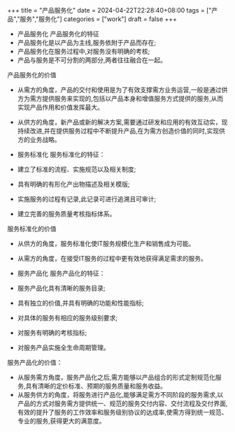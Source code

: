 +++
title = "产品服务化"
date = 2024-04-22T22:28:40+08:00
tags = ["产品","服务","服务化"]
categories = ["work"]
draft = false
+++


- 产品服务化
产品服务化的特征
- 产品服务化是以产品为主线,服务依附于产品而存在;
- 产品服务化在服务过程中,对服务没有明确的考核;
- 产品与服务是不可分割的两部分,两者往往融合在一起。

产品服务化的价值
- 从需方的角度，产品的交付和使用是为了有效支撑需方业务运营,一般是通过供方为需方提供服务来实现的,包括以产品本身和增值服务方式提供的服务,从而实现产品作用和价值发挥最大。
- 从供方的角度，新产品或新的解决方案,需要通过研发和应用的有效互动实，现持续改进,并在提供服务过程中不断提升产品,在为需方创造价值的同时,实现供方的业务战略。

- 服务标准化
服务标准化的特征：
- 建立了标准的流程、实施规范以及相关制度;
- 具有明确的有形化产出物描述及相关模版;
- 实施服务的过程有记录,此记录可进行追溯且可审计;
- 建立完善的服务质量考核指标体系。

服务标准化的价值
- 从供方的角度，服务标准化使IT服务规模化生产和销售成为可能。
- 从需方的角度，在接受IT服务的过程中更有效地获得满足需求的服务。

- 服务产品化
服务产品化的特征：
- 服务产品化具有清晰的服务目录;
- 具有独立的价值,并具有明确的功能和性能指标;
- 对具体的服务有相应的服务级别要求;
- 对服务有明确的考核指标;
- 对服务产品实施全生命周期管理。

服务产品化的价值：
- 从服务需方角度，服务产品化之后,需方能够以产品组合的形式定制规范化服务,具有清晰的定价标准、预期的服务质量和服务收益。
- 从服务供方的角度，将服务进行产品化,能够满足需方不同阶段的服务需求,以产品的方式对服务需方提供统一、规范的服务交付内容、交付流程及交付界面,有效的提升了服务的工作效率和服务级别协议的达成率,使需方得到统一规范、专业的服务,获得更大的满意度。
